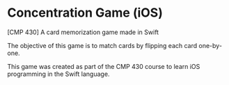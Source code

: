 # Concentration Game (iOS)
 [CMP 430] A card memorization game made in Swift

The objective of this game is to match cards by flipping each card one-by-one.

This game was created as part of the CMP 430 course to learn iOS programming in the Swift language.